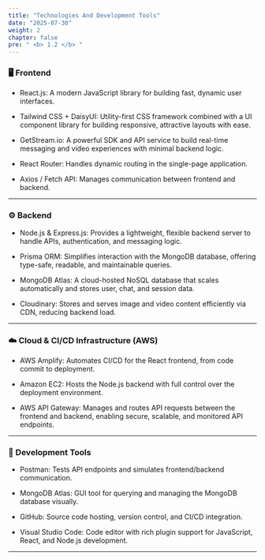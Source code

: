 ```yaml
---
title: "Technologies And Development Tools"
date: "2025-07-30"
weight: 2
chapter: false
pre: " <b> 1.2 </b> "
---
```


### 🖥️ Frontend

- React.js: A modern JavaScript library for building fast, dynamic user interfaces.

- Tailwind CSS + DaisyUI: Utility-first CSS framework combined with a UI component library for building responsive, attractive layouts with ease.

- GetStream.io: A powerful SDK and API service to build real-time messaging and video experiences with minimal backend logic.

- React Router: Handles dynamic routing in the single-page application.

- Axios / Fetch API: Manages communication between frontend and backend.

---

### ⚙️ Backend

- Node.js & Express.js: Provides a lightweight, flexible backend server to handle APIs, authentication, and messaging logic.

- Prisma ORM: Simplifies interaction with the MongoDB database, offering type-safe, readable, and maintainable queries.

- MongoDB Atlas: A cloud-hosted NoSQL database that scales automatically and stores user, chat, and session data.
- Cloudinary: Stores and serves image and video content efficiently via CDN, reducing backend load.

---

### ☁️ Cloud & CI/CD Infrastructure (AWS)

- AWS Amplify: Automates CI/CD for the React frontend, from code commit to deployment.

- Amazon EC2: Hosts the Node.js backend with full control over the deployment environment.

- AWS API Gateway: Manages and routes API requests between the frontend and backend, enabling secure, scalable, and monitored API endpoints.

---

### 🧪 Development Tools

- Postman: Tests API endpoints and simulates frontend/backend communication.

- MongoDB Atlas: GUI tool for querying and managing the MongoDB database visually.

- GitHub: Source code hosting, version control, and CI/CD integration.

- Visual Studio Code: Code editor with rich plugin support for JavaScript, React, and Node.js development.

---

